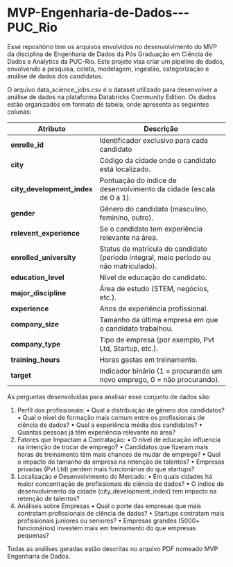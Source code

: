 # MVP-Engenharia-de-Dados---PUC_Rio
Esse repositório tem os arquivos envolvidos no desenvolvimento do MVP da disciplina de Engenharia de Dados da Pós Graduação em Ciência de Dados e Analytics da PUC-Rio. Este projeto visa criar um pipeline de dados, envolvendo a pesquisa, coleta, modelagem, ingestão, categorização e análise de dados dos candidatos.

O arquivo data_science_jobs.csv é o dataset utilizado para desenvolver a análise de dados na plataforma Databricks Community Edition. Os dados estão organizados em formato de tabela, onde apresenta as seguintes colunas:

| Atributo                | Descrição  |
|-------------------------|------------|
| **enrolle_id**          | Identificador exclusivo para cada candidato |
| **city**                | Código da cidade onde o candidato está localizado. |
| **city_development_index** | Pontuação do índice de desenvolvimento da cidade (escala de 0 a 1). |
| **gender**              | Gênero do candidato (masculino, feminino, outro). |
| **relevent_experience** | Se o candidato tem experiência relevante na área. |
| **enrolled_university** | Status de matrícula do candidato (período integral, meio período ou não matriculado). |
| **education_level**     | Nível de educação do candidato. |
| **major_discipline**    | Área de estudo (STEM, negócios, etc.). |
| **experience**         | Anos de experiência profissional. |
| **company_size**       | Tamanho da última empresa em que o candidato trabalhou. |
| **company_type**       | Tipo de empresa (por exemplo, Pvt Ltd, Startup, etc.). |
| **training_hours**      | Horas gastas em treinamento. |
| **target**             | Indicador binário (1 = procurando um novo emprego, 0 = não procurando). |

As perguntas desenvolvidas para analisar esse conjunto de dados são: 
1.	Perfil dos profissionais:
•	Qual a distribuição de gênero dos candidatos?
•	Qual o nível de formação mais comum entre os profissionais de ciência de dados?
•	Qual a experiência média dos candidatos?
•	Quantas pessoas já têm experiência relevante na área?
2.	Fatores que Impactam a Contratação:
•	O nível de educação influencia na intenção de trocar de emprego?
•	Candidatos que fizeram mais horas de treinamento têm mais chances de mudar de emprego?
•	Qual o impacto do tamanho da empresa na retenção de talentos?
•	Empresas privadas (Pvt Ltd) perdem mais funcionários do que startups?
3.	Localização e Desenvolvimento do Mercado:
•	Em quais cidades há maior concentração de profissionais de ciência de dados?
•	O índice de desenvolvimento da cidade (city_development_index) tem impacto na retenção de talentos?
4.	Análises sobre Empresas
•	Qual o porte das empresas que mais contratam profissionais de ciência de dados?
•	Startups contratam mais profissionais juniores ou seniores?
•	Empresas grandes (5000+ funcionários) investem mais em treinamento do que empresas pequenas?

Todas as análises geradas estão descritas no arquivo PDF nomeado MVP Engenharia de Dados.
